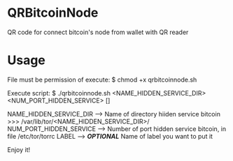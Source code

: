 # QRBitcoinNode
QR code for connect bitcoin's node from wallet with QR reader

# Usage
File must be permission of execute: 
$ chmod +x qrbitcoinnode.sh

Execute script:
$ ./qrbitcoinnode.sh <NAME_HIDDEN_SERVICE_DIR> <NUM_PORT_HIDDEN_SERVICE> [<LABEL>]


NAME_HIDDEN_SERVICE_DIR --> Name of directory hiiden service bitcoin >>> /var/lib/tor/<NAME_HIDDEN_SERVICE_DIR>/
NUM_PORT_HIDDEN_SERVICE --> Number of port hidden service bitcoin, in file /etc/tor/torrc
LABEL                   --> ***OPTIONAL*** Name of label you want to put it

Enjoy it!
